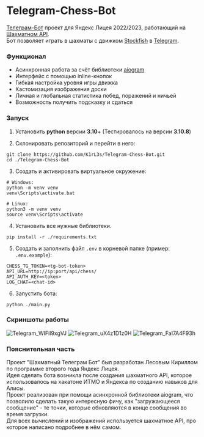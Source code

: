 # Telegram-Chess-Bot
[Телеграм-Бот](https://github.com/K1rL3s/Telegram-Chess-Bot) проект для Яндекс Лицея 2022/2023, работающий на 
[Шахматном API](https://github.com/K1rL3s/Simple-Chess-API). \
Бот позволяет играть в шахматы с движком [Stockfish](https://stockfishchess.org/) в [Telegram](https://telegram.org/). 

### Функционал
- Асинхронная работа за счёт библиотеки [aiogram](https://pypi.org/project/aiogram/)
- Интерфейс с помощью inline-кнопок
- Гибкая настройка уровня игры движка
- Кастомизация изображения доски
- Личная и глобальная статистика побед, поражений и ничьей
- Возможность получить подсказку и сдаться


### Запуск

1. Установить **python** версии **3.10**+
   (Тестировалось на версии **3.10.8**)

2. Склонировать репозиторий и перейти в него:

```commandline
git clone https://github.com/K1rL3s/Telegram-Chess-Bot.git
cd ./Telegram-Chess-Bot
```

3. Создать и активировать виртуальное окружение:

```commandline
# Windows:
python -m venv venv
venv\Scripts\activate.bat

# Linux:
python3 -m venv venv
source venv\Scripts\activate
```

4. Установить все нужные библиотеки. 

```commandline
pip install -r ./requirements.txt
```

5. Создать и заполнить файл `.env` в корневой папке (пример: `.env.example`):

```env
CHESS_TG_TOKEN=<tg-bot-token>
API_URL=http://ip:port/api/chess/
API_AUTH_KEY=<token>
LOG_CHAT=<chat-id>
```

6. Запустить бота:

```commandline
python ./main.py
```

### Скриншоты работы
![Telegram_WIFil9xgVJ](https://user-images.githubusercontent.com/104463209/233860960-e93ebf81-3e7d-4117-b385-7782fa9ec99e.png)
![Telegram_uX4z1D1z0H](https://user-images.githubusercontent.com/104463209/233860961-ab0b1102-d3d5-466c-9e19-581e13f3d0aa.png)
![Telegram_FaI7A4F93h](https://user-images.githubusercontent.com/104463209/233860963-3586a13a-91e7-495d-acb3-b827b365b685.png)


### Пояснительная часть
Проект "Шахматный Телеграм Бот" был разработан Лесовым Кириллом по программе второго года Яндекс Лицея. \
Идея сделать бота возникла после создания шахматного API, которое использовалось на хакатоне ИТМО и Яндекса по созданию навыков для Алисы. \
Проект реализован при помощи асинхронной библиотеки aiogram, что позволило сделать такую интересную фичу, 
как "загружающееся сообщение" - те точки, которые обновляются в конце сообщения во время загрузки. \
Для всех вычислений и изображений используется шахматное API, про которое написано подробнее в нём самом.

